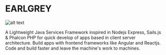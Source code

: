 # EARLGREY
![alt text](https://raw.githubusercontent.com/acalvoa/EARLGREY/extra/resources/Earl_Grey.jpg)

A Lightweight Java Services Framework inspired in Nodejs Express, Sails.js &amp; Phalcon PHP for quick develop of apps based in 
client server architecture. Build apps with frontend frameworks like Angular and Reactjs. Code and build faster and leave the machine's work to machines.
